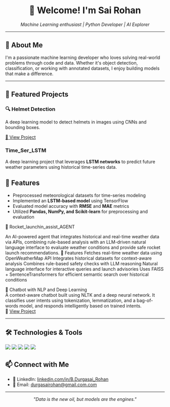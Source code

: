 <h1 align="center">👋 Welcome! I'm Sai Rohan</h1>
<p align="center">
  <i>Machine Learning enthusiast | Python Developer | AI Explorer</i>
</p>

---

<h2>📌 About Me</h2>

I'm a passionate machine learning developer who loves solving real-world problems through code and data. Whether it's object detection, classification, or working with annotated datasets, I enjoy building models that make a difference.

---

<h2>🚀 Featured Projects</h2>

### 🔍 Helmet Detection
A deep learning model to detect helmets in images using CNNs and bounding boxes.

[🔗 View Project](https://github.com/Johnaaron0108/CNN_Helmet_Pred)

###  Time_Ser_LSTM  
A deep learning project that leverages **LSTM networks** to predict future weather parameters using historical time-series data.  
## 📌 Features  
- Preprocessed meteorological datasets for time-series modeling  
- Implemented an **LSTM-based model** using TensorFlow  
- Evaluated model accuracy with **RMSE** and **MAE** metrics  
- Utilized **Pandas, NumPy, and Scikit-learn** for preprocessing and evaluation
  
🚀 Rocket_launchin_assist_AGENT

An AI-powered agent that integrates historical and real-time weather data via APIs, combining rule-based analysis with an LLM-driven natural language interface to evaluate weather conditions and provide safe rocket launch recommendations.
📌 Features
Fetches real-time weather data using OpenWeatherMap API
Integrates historical datasets for context-aware analysis
Combines rule-based safety checks with LLM reasoning
Natural language interface for interactive queries and launch advisories
Uses FAISS + SentenceTransformers for efficient semantic search over historical conditions

💬 Chatbot with NLP and Deep Learning  
A context-aware chatbot built using NLTK and a deep neural network. It classifies user intents using tokenization, lemmatization, and a bag-of-words model, and responds intelligently based on trained intents.  
🔗 [View Project](https://github.com/Johnaaron0108/chatbot-nlp)

---

<h2>🛠️ Technologies & Tools</h2>

<p>
  <img src="https://img.shields.io/badge/Python-3776AB?style=for-the-badge&logo=python&logoColor=white"/>
  <img src="https://img.shields.io/badge/TensorFlow-FF6F00?style=for-the-badge&logo=tensorflow&logoColor=white"/>
  <img src="https://img.shields.io/badge/Keras-D00000?style=for-the-badge&logo=keras&logoColor=white"/>
  <img src="https://img.shields.io/badge/Colab-F9AB00?style=for-the-badge&logo=googlecolab&logoColor=white"/>
  <img src="https://img.shields.io/badge/GitHub-181717?style=for-the-badge&logo=github&logoColor=white"/>
</p>

<h2>📫 Connect with Me</h2>

- 💼 LinkedIn: [linkedin.com/in/B.Durgasai_Rohan](https://www.linkedin.com/in/b-durga-sai-rohan-94334a291/)
- 📧 Email: durgasairohan@gmail.com.com

---

<p align="center"><i>"Data is the new oil, but models are the engines."</i></p>
